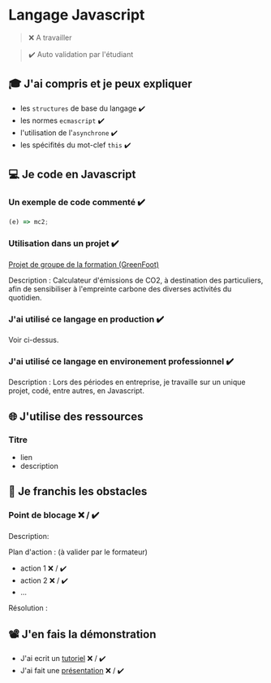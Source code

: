 # Langage Javascript

> ❌ A travailler

> ✔️ Auto validation par l'étudiant

## 🎓 J'ai compris et je peux expliquer

- les `structures` de base du langage ✔️
- les normes `ecmascript` ✔️
- l'utilisation de l'`asynchrone` ✔️
- les spécifités du mot-clef `this` ✔️

## 💻 Je code en Javascript

### Un exemple de code commenté ✔️

```javascript
(e) => mc2;
```

### Utilisation dans un projet ✔️

[Projet de groupe de la formation (GreenFoot)](https://github.com/WildCodeSchool/2023-11-wns-bleu-g3)

Description :
Calculateur d'émissions de CO2, à destination des particuliers, afin de sensibiliser à l'empreinte carbone des diverses activités du quotidien.

### J'ai utilisé ce langage en production ✔️

Voir ci-dessus.

### J'ai utilisé ce langage en environement professionnel ✔️

Description :
Lors des périodes en entreprise, je travaille sur un unique projet, codé, entre autres, en Javascript.

## 🌐 J'utilise des ressources

### Titre

- lien
- description

## 🚧 Je franchis les obstacles

### Point de blocage ❌ / ✔️

Description:

Plan d'action : (à valider par le formateur)

- action 1 ❌ / ✔️
- action 2 ❌ / ✔️
- ...

Résolution :

## 📽️ J'en fais la démonstration

- J'ai ecrit un [tutoriel](...) ❌ / ✔️
- J'ai fait une [présentation](...) ❌ / ✔️

